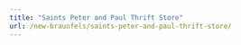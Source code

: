 ```yaml
---
title: "Saints Peter and Paul Thrift Store"
url: /new-braunfels/saints-peter-and-paul-thrift-store/
---
```

